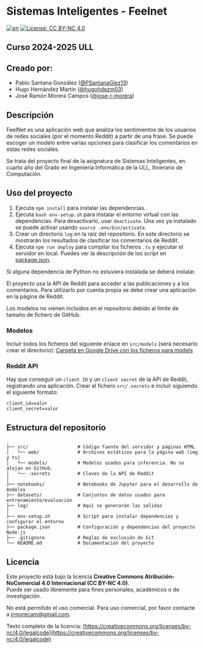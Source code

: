 # Sistemas Inteligentes - Feelnet
[![en](https://img.shields.io/badge/lang-en-red.svg)](https://github.com/PSantanaGlez13/SI-FeelNet-Web/blob/main/README.md)
[![License: CC BY-NC 4.0](https://img.shields.io/badge/License-CC%20BY--NC%204.0-lightgrey.svg)](https://creativecommons.org/licenses/by-nc/4.0/)

## Curso 2024-2025 ULL
## Creado por:
- Pablo Santana González ([@PSantanaGlez13](https://github.com/PSantanaGlez13))
- Hugo Hernández Martín ([@hugohdezm03](https://github.com/hugohdezm03))
- José Ramón Morera Campos ([@jose-r-morera](https://github.com/jose-r-morera))
## Descripción
FeelNet es una aplicación web que analiza los sentimientos de los usuarios de redes sociales (por el momento Reddit) a partir de una frase. Se puede escoger un modelo entre varias opciones para clasificar los comentarios en estas redes sociales.

Se trata del proyecto final de la asignatura de Sistemas Inteligentes, en cuarto año del Grado en Ingeniería Informática de la ULL, Itinerario de Computación.

## Uso del proyecto
1. Ejecuta `npm install` para instalar las dependencias.
2. Ejecuta `bash env-setup.sh` para instalar el entorno virtual con las dependencias. Para desactivarlo, usar `deactivate`. Una vez ya instalado se puede activar usando `source .env/bin/activate`.
3. Crear un directorio `log` en la raíz del repositorio. En este directorio se mostrarán los resultados de clasificar los comentarios de Reddit.
3. Ejecuta `npm run deploy` para compilar los ficheros `.ts` y ejecutar el servidor en local. Puedes ver la descripción de los script en [package.json](package.json).

Si alguna dependencia de Python no estuviera instalada se deberá instalar.

El proyecto usa la API de Reddit para acceder a las publicaciones y a los comentarios. Para utilizarlo por cuenta propia se debe crear una aplicación en la página de Reddit.

Los modelos no vienen incluidos en el repositorio debido al límite de tamaño de fichero de GitHub.

### Modelos
Incluir todos los ficheros del siguiente enlace en `src/models` (será necesario crear el directorio):
[Carpeta en Google Drive con los ficheros para models](https://drive.google.com/drive/folders/15Itf7iR5G4QY2l2gt71rx6vnedesO8Aq?usp=sharing)

### Reddit API
Hay que conseguir un `client ID` y un `client secret` de la API de Reddit, registrando una aplicación. Crear el fichero `src/.secrets` e incluir siguiendo el siguiente formato:
```
client_id=valor
client_secret=valor
```

## Estructura del repositorio
```text
.
├── src/                  # Código fuente del servidor y páginas HTML   
│   └── web/              # Archivos estáticos para la página web (img y ts)
│   └── models/           # Modelos usados para inferencia. No se alojan en GitHub.
│   └── .secrets          # Claves de la API de Reddit
│
├── notebooks/            # Notebooks de Jupyter para el desarrollo de modelos
├── datasets/             # Conjuntos de datos usados para entrenamiento/evaluación
├── log/                  # Aquí se generarán las salidas
│
├── env-setup.sh          # Script para instalar dependencias y configurar el entorno
├── package.json          # Configuración y dependencias del proyecto Node.js
├── .gitignore            # Reglas de exclusión de Git
└── README.md             # Documentación del proyecto
```

## Licencia

Este proyecto está bajo la licencia **Creative Commons Atribución-NoComercial 4.0 Internacional (CC BY-NC 4.0)**.  
Puede ser usado libremente para fines personales, académicos o de investigación.  

No está permitido el uso comercial. Para uso comercial, por favor contacte a jrmorecam@gmail.com.

Texto completo de la licencia: [https://creativecommons.org/licenses/by-nc/4.0/legalcode](https://creativecommons.org/licenses/by-nc/4.0/legalcode)
